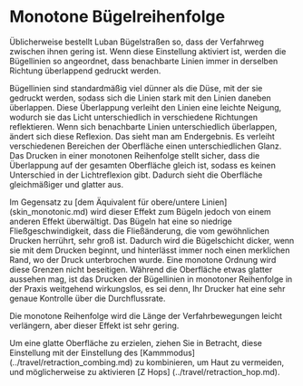 Monotone Bügelreihenfolge
====
Üblicherweise bestellt Luban Bügelstraßen so, dass der Verfahrweg zwischen ihnen gering ist. Wenn diese Einstellung aktiviert ist, werden die Bügellinien so angeordnet, dass benachbarte Linien immer in derselben Richtung überlappend gedruckt werden.

Bügellinien sind standardmäßig viel dünner als die Düse, mit der sie gedruckt werden, sodass sich die Linien stark mit den Linien daneben überlappen. Diese Überlappung verleiht den Linien eine leichte Neigung, wodurch sie das Licht unterschiedlich in verschiedene Richtungen reflektieren. Wenn sich benachbarte Linien unterschiedlich überlappen, ändert sich diese Reflexion. Das sieht man am Endergebnis. Es verleiht verschiedenen Bereichen der Oberfläche einen unterschiedlichen Glanz. Das Drucken in einer monotonen Reihenfolge stellt sicher, dass die Überlappung auf der gesamten Oberfläche gleich ist, sodass es keinen Unterschied in der Lichtreflexion gibt. Dadurch sieht die Oberfläche gleichmäßiger und glatter aus.

Im Gegensatz zu [dem Äquivalent für obere/untere Linien] (skin_monotonic.md) wird dieser Effekt zum Bügeln jedoch von einem anderen Effekt überwältigt. Das Bügeln hat eine so niedrige Fließgeschwindigkeit, dass die Fließänderung, die vom gewöhnlichen Drucken herrührt, sehr groß ist. Dadurch wird die Bügelschicht dicker, wenn sie mit dem Drucken beginnt, und hinterlässt immer noch einen merklichen Rand, wo der Druck unterbrochen wurde. Eine monotone Ordnung wird diese Grenzen nicht beseitigen. Während die Oberfläche etwas glatter aussehen mag, ist das Drucken der Bügellinien in monotoner Reihenfolge in der Praxis weitgehend wirkungslos, es sei denn, Ihr Drucker hat eine sehr genaue Kontrolle über die Durchflussrate.

Die monotone Reihenfolge wird die Länge der Verfahrbewegungen leicht verlängern, aber dieser Effekt ist sehr gering.

Um eine glatte Oberfläche zu erzielen, ziehen Sie in Betracht, diese Einstellung mit der Einstellung des [Kammmodus] (../travel/retraction_combing.md) zu kombinieren, um Haut zu vermeiden, und möglicherweise zu aktivieren [Z Hops] (../travel/retraction_hop.md).